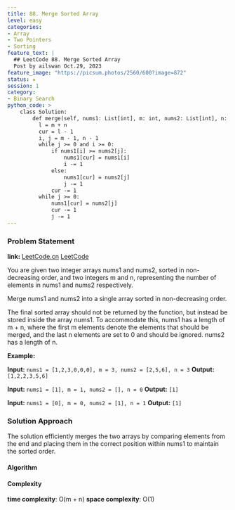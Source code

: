 ```yaml
---
title: 88. Merge Sorted Array
level: easy
categories:
- Array
- Two Pointers
- Sorting
feature_text: |
  ## LeetCode 88. Merge Sorted Array
  Post by ailswan Oct.29, 2023
feature_image: "https://picsum.photos/2560/600?image=872"
status: ★
session: 1
category:
- Binary Search
python_code: >
    class Solution:
        def merge(self, nums1: List[int], m: int, nums2: List[int], n: int) -> None:
          l = m + n
          cur = l - 1
          i, j = m - 1, n - 1
          while j >= 0 and i >= 0:
              if nums1[i] >= nums2[j]:
                  nums1[cur] = nums1[i]
                  i -= 1
              else:
                  nums1[cur] = nums2[j]
                  j -= 1
              cur -= 1
          while j >= 0:
              nums1[cur] = nums2[j]
              cur -= 1
              j -= 1
---
```


### Problem Statement
**link:**
[LeetCode.cn](https://leetcode.cn/problems/merge-sorted-array/)
[LeetCode](https://leetcode.com/problems/merge-sorted-array/)

You are given two integer arrays nums1 and nums2, sorted in non-decreasing order, and two integers m and n, representing the number of elements in nums1 and nums2 respectively.

Merge nums1 and nums2 into a single array sorted in non-decreasing order.

The final sorted array should not be returned by the function, but instead be stored inside the array nums1. To accommodate this, nums1 has a length of m + n, where the first m elements denote the elements that should be merged, and the last n elements are set to 0 and should be ignored. nums2 has a length of n.

**Example:**

**Input:** `nums1 = [1,2,3,0,0,0], m = 3, nums2 = [2,5,6], n = 3`
**Output:** `[1,2,2,3,5,6]`
 
**Input:** `nums1 = [1], m = 1, nums2 = [], n = 0`
**Output:** `[1]`

**Input:** `nums1 = [0], m = 0, nums2 = [1], n = 1`
**Output:** `[1]`
 

### Solution Approach
 
The solution efficiently merges the two arrays by comparing elements from the end and placing them in the correct position within nums1 to maintain the sorted order.

#### Algorithm
 
#### Complexity
 **time complexity**: O(m + n)
 **space complexity**: O(1)